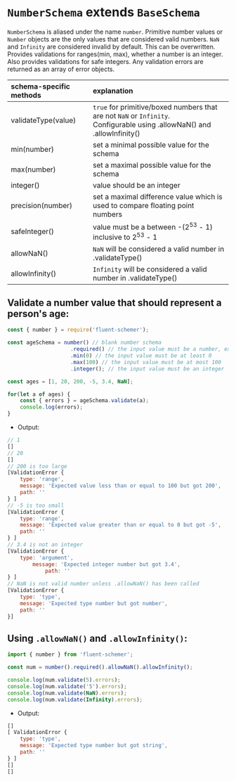 # `NumberSchema` **extends** `BaseSchema` 

`NumberSchema` is aliased under the name `number`. Primitive number values or `Number` objects are the only values that are considered valid numbers. `NaN` and `Infinity` are considered invalid by default. This can be overwritten. Provides validations for ranges(min, max), whether a number is an integer. Also provides validations for safe integers. Any validation errors are returned as an array of error objects.

| schema-specific methods                   | explanation                                                 |
|:----------------------------------------- |:----------------------------------------------------------- |
| validateType(value)                       | `true` for primitive/boxed numbers that are not `NaN` or `Infinity`.<br> Configurable using .allowNaN() and .allowInfinity() |
| min(number)                               | set a minimal possible value for the schema                                                                                  |
| max(number)                               | set a maximal possible value for the schema                                                                                  |
| integer()                                 | value should be an integer                                                                                                   |
| precision(number)                         | set a maximal difference value which is used to compare floating point numbers                                               |
| safeInteger()                             | value must be a between -(2<sup>53</sup> - 1) inclusive to 2<sup>53</sup> - 1                                                |
| allowNaN()                                | `NaN` will be considered a valid number in .validateType()                                                                   |
| allowInfinity()                           | `Infinity` will be considered a valid number in .validateType()                                                              |

## Validate a number value that should represent a person's age:

```js
const { number } = require('fluent-schemer');

const ageSchema = number() // blank number schema
					.required() // the input value must be a number, excluding NaN and Infinity
					.min(0) // the input value must be at least 0
					.max(100) // the input value must be at most 100
					.integer(); // the input value must be an integer

const ages = [1, 20, 200, -5, 3.4, NaN];

for(let a of ages) {
	const { errors } = ageSchema.validate(a);
	console.log(errors);
}
```

- Output:

```js
// 1
[]
// 20
[]
// 200 is too large
[ValidationError {
	type: 'range',
	message: 'Expected value less than or equal to 100 but got 200',
	path: ''
} ]
// -5 is too small
[ValidationError {
	type: 'range',
	message: 'Expected value greater than or equal to 0 but got -5',
	path: ''
} ]
// 3.4 is not an integer
[ValidationError {
	type: 'argument',
		message: 'Expected integer number but got 3.4',
			path: ''
} ]
// NaN is not valid number unless .allowNaN() has been called
[ValidationError {
	type: 'type',
	message: 'Expected type number but got number',
	path: ''
}]
```

## Using `.allowNaN()` and `.allowInfinity()`:

```js
import { number } from 'fluent-schemer';

const num = number().required().allowNaN().allowInfinity();

console.log(num.validate(5).errors);
console.log(num.validate('5').errors);
console.log(num.validate(NaN).errors);
console.log(num.validate(Infinity).errors);
```

- Output:

```js
[]
[ ValidationError {
	type: 'type',
	message: 'Expected type number but got string',
	path: ''
} ]
[]
[]
```
